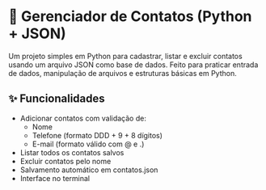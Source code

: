# 📇 Gerenciador de Contatos (Python + JSON)

Um projeto simples em Python para cadastrar, listar e excluir contatos usando um arquivo JSON como base de dados. Feito para praticar entrada de dados, manipulação de arquivos e estruturas básicas em Python.

## ✨ Funcionalidades

- Adicionar contatos com validação de:
  - Nome
  - Telefone (formato DDD + 9 + 8 dígitos)
  - E-mail (formato válido com @ e .)
- Listar todos os contatos salvos
- Excluir contatos pelo nome
- Salvamento automático em contatos.json
- Interface no terminal
